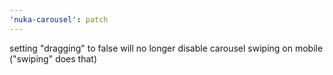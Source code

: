 ```yaml
---
'nuka-carousel': patch
---
```


setting "dragging" to false will no longer disable carousel swiping on mobile ("swiping" does that)
